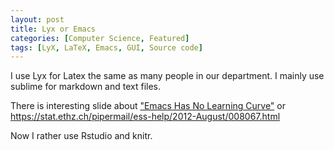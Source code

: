 ```yaml
---
layout: post
title: Lyx or Emacs
categories: [Computer Science, Featured]
tags: [LyX, LaTeX, Emacs, GUI, Source code]
---
```


I use Lyx for Latex the same as many people in our department. I mainly use sublime for markdown and text files. 

There is interesting slide about ["Emacs Has No Learning Curve"](http://pj.freefaculty.org/guides/Rcourse/emacs-ess/emacs-ess.pdf) or https://stat.ethz.ch/pipermail/ess-help/2012-August/008067.html

Now I rather use Rstudio and knitr.